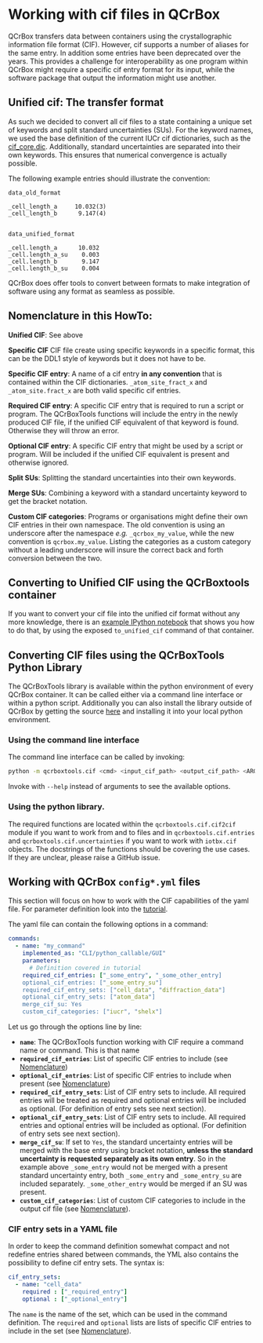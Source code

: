 Working with cif files in QCrBox
================================

QCrBox transfers data between containers using the crystallographic information file format (CIF). However, cif supports a number of aliases for the same entry. In addition some entries have been deprecated over the years. This provides a challenge for interoperability as one program within QCrBox might require a specific cif entry format for its input, while the software package that output the information might use another.

## Unified cif: The transfer format

As such we decided to convert all cif files to a state containing a unique set of keywords and split standard uncertainties (SUs).
For the keyword names, we used the base definition of the current IUCr cif dictionaries, such as the [cif_core.dic](https://github.com/COMCIFS/cif_core/blob/master/cif_core.dic). Additionally, standard uncertainties are separated into their own keywords. This ensures that numerical convergence is actually possible.

The following example entries should illustrate the convention:

```CIF
data_old_format

_cell_length_a     10.032(3)
_cell_length_b      9.147(4)


data_unified_format

_cell.length_a      10.032
_cell.length_a_su    0.003
_cell.length_b       9.147
_cell.length_b_su    0.004
```

QCrBox does offer tools to convert between formats to make integration of software using any format as seamless as possible.

## Nomenclature in this HowTo:
**Unified CIF**: See above

<a name="abcde">**Specific CIF**</a> CIF file create using specific keywords in a specific format, this can be the DDL1 style of keywords but it does not have to be.

**Specific CIF entry**: A name of a cif entry **in any convention** that is contained within the CIF dictionaries. `_atom_site_fract_x` and `_atom_site.fract_x` are both valid specific cif entries.

**Required CIF entry**: A specific CIF entry that is required to run a script or program. The QCrBoxTools functions will include the entry in the newly produced CIF file, if the unified CIF equivalent of that keyword is found. Otherwise they will throw an error.

**Optional CIF entry**: A specific CIF entry that might be used by a script or program. Will be included if the unified CIF equivalent is present and otherwise ignored.

**Split SUs**: Splitting the standard uncertainties into their own keywords.

**Merge SUs**: Combining a keyword with a standard uncertainty keyword to get the bracket notation.

**Custom CIF categories**: Programs or organisations might define their own CIF entries in their own namespace. The old convention is using an underscore after the namespace *e.g.* `_qcrbox_my_value`, while the new convention is `qcrbox.my_value`. Listing the categories as a custom category without a leading underscore will insure the correct back and forth conversion between the two.

## Converting to Unified CIF using the QCrBoxtools container
If you want to convert your cif file into the unified cif format without any more knowledge, there is an [example IPython notebook](https://github.com/QCrBox/QCrBox/blob/dev/wrapper/example_qcrboxtools.ipynb) that shows you how to do that, by using the exposed `to_unified_cif` command of that container.

## Converting CIF files using the QCrBoxTools Python Library
The QCrBoxTools library is available within the python environment of every QCrBox container. It can be called either via a command line interface or within a python script. Additionally you can also install the library outside of QCrBox by getting the source [here](https://github.com/QCrBox/QCrBoxTools) and installing it into your local python environment.

### Using the command line interface
The command line interface can be called by invoking:
```bash
python -m qcrboxtools.cif <cmd> <input_cif_path> <output_cif_path> <ARGS>
```
Invoke with `--help` instead of arguments to see the available options.

### Using the python library.
The required functions are located within the `qcrboxtools.cif.cif2cif` module if you want to work from and to files and in `qcrboxtools.cif.entries` and `qcrboxtools.cif.uncertainties` if you want to work with `iotbx.cif` objects. The docstrings of the functions should be covering the use cases. If they are unclear, please raise a GitHub issue.

## Working with QCrBox `config*.yml` files
This section will focus on how to work with the CIF capabilities of the yaml file. For parameter definition look into the [tutorial](../tutorials/wrap_python_command.md).

The yaml file can contain the following options in a command:

```YAML
commands:
  - name: "my_command"
    implemented_as: "CLI/python_callable/GUI"
    parameters:
      # Definition covered in tutorial
    required_cif_entries: ["_some_entry", "_some_other_entry]
    optional_cif_entries: ["_some_entry_su"]
    required_cif_entry_sets: ["cell_data", "diffraction_data"]
    optional_cif_entry_sets: ["atom_data"]
    merge_cif_su: Yes
    custom_cif_categories: ["iucr", "shelx"]
```

Let us go through the options line by line:
  - **`name`**: The QCrBoxTools function working with CIF require a command name or command. This is that name
  - **`required_cif_entries`**: List of specific CIF entries to include (see [Nomenclature](#nomenclature-in-this-howto))
  - **`optional_cif_entries`**: List of specific CIF entries to include when present (see [Nomenclature](#nomenclature-in-this-howto))
  - **`required_cif_entry_sets`**: List of CIF entry sets to include. All required entries will be treated as required and optional entries will be included as optional. (For definition of entry sets see next section).
  - **`optional_cif_entry_sets`**: List of CIF entry sets to include. All required entries and optional entries will be included as optional. (For definition of entry sets see next section).
   - **`merge_cif_su`**: If set to `Yes`, the standard uncertainty entries will be merged with the base entry using bracket notation, **unless the standard uncertainty is requested separately as its own entry**. So in the example above `_some_entry` would not be merged with a present standard uncertainty entry, both `_some_entry` and `_some_entry_su` are included separately. `_some_other_entry` would be merged if an SU was present.
   - **`custom_cif_categories`**: List of custom CIF categories to include in the output cif file (see [Nomenclature](#nomenclature-in-this-howto)).

### CIF entry sets in a YAML file
In order to keep the command definition somewhat compact and not redefine entries shared between commands, the YML also contains the possibility to define cif entry sets. The syntax is:

```YAML
cif_entry_sets:
  - name: "cell_data"
    required : ["_required_entry"]
    optional : ["_optional_entry"]
```

The `name` is the name of the set, which can be used in the command definition. The `required` and `optional` lists are lists of specific CIF entries to include in the set (see [Nomenclature](#nomenclature-in-this-howto)).
